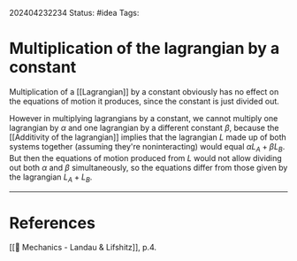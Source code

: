  202404232234
Status: #idea
Tags:

# Multiplication of the lagrangian by a constant

Multiplication of a [[Lagrangian]] by a constant obviously has no effect on the equations of motion it produces, since the constant is just divided out.

However in multiplying lagrangians by a constant, we cannot multiply one lagrangian by $\alpha$ and one lagrangian by a different constant $\beta$, because the [[Additivity of the lagrangian]] implies that the lagrangian $L$ made up of both systems together (assuming they're noninteracting) would equal $\alpha L_{A}+ \beta L_B$. But then the equations of motion produced from $L$ would not allow dividing out both $\alpha$ and $\beta$ simultaneously, so the equations differ from those given by the lagrangian $L_A+L_B$.


___
# References
[[📕 Mechanics - Landau & Lifshitz]], p.4.